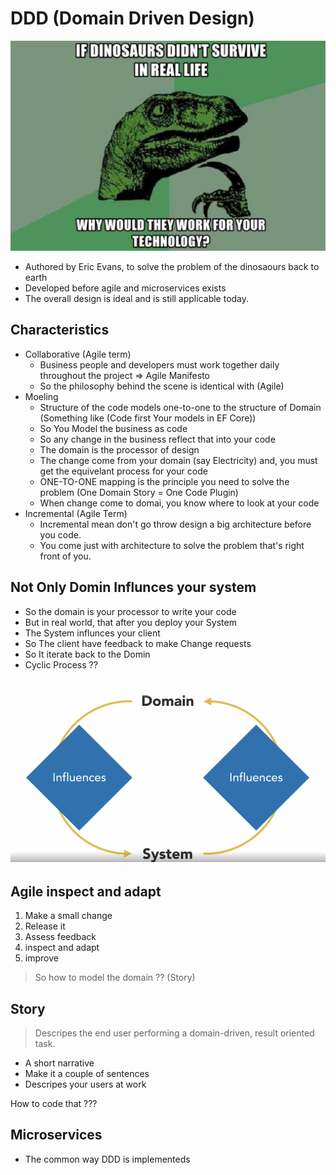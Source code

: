 # DDD (Domain Driven Design)

![](2022-05-26-01-02-43.png)

- Authored by Eric Evans, to solve the problem of the dinosaours back to earth
- Developed before agile and microservices exists
- The overall design is ideal and is still applicable today.

## Characteristics

- Collaborative (Agile term)
  - Business people and developers must work together daily throughout the project => Agile Manifesto
  - So the philosophy behind the scene is identical with (Agile)
- Moeling
  - Structure of the code models one-to-one to the structure of Domain (Something like (Code first Your models in EF Core))
  - So You Model the business as code
  - So any change in the business reflect that into your code
  - The domain is the processor of design
  - The change come from your domain (say Electricity) and, you must get the equivelant process for your code 
  - ONE-TO-ONE mapping is the principle you need to solve the problem (One Domain Story = One Code Plugin)
  - When change come to domai, you know where to look at your code
- Incremental (Agile Term)
  - Incremental mean don't go throw design a big architecture before you code.
  - You come just with architecture to solve the problem that's right front of you.


## Not Only Domin Influnces your system

- So the domain is your processor to write your code
- But in real world, that after you deploy your System
- The System influnces your client
- So The client have feedback to make Change requests
- So It iterate back to the Domin
- Cyclic Process ??

![](2022-05-26-01-21-48.png)

## Agile inspect and adapt 
1. Make a small change 
2. Release it
3. Assess feedback
4. inspect and adapt
5. improve

> So how to model the domain ?? (Story)

## Story

> Descripes the end user performing a domain-driven, result oriented task.

- A short narrative
- Make it a couple of sentences
- Descripes your users at work

How to code that ???

## Microservices
- The common way DDD is implementeds
